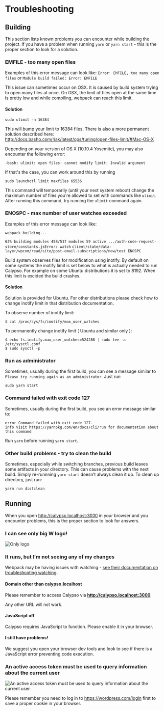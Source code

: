 # Troubleshooting

## Building

This section lists known problems you can encounter while building the project.
If you have a problem when running `yarn` or `yarn start` - this is the proper section to look for a solution.

### EMFILE - too many open files

Examples of this error message can look like:
`Error: EMFILE, too many open files` or `Module build failed: Error: EMFILE`

This issue can sometimes occur on OSX. It is caused by build system trying to open many files at once. On OSX, the limit of files open at the same time is pretty low and while compiling, webpack can reach this limit.

#### Solution

```
sudo ulimit -n 16384
```

This will bump your limit to 16384 files. There is also a more permanent solution described here: <http://docs.basho.com/riak/latest/ops/tuning/open-files-limit/#Mac-OS-X>

Depending on your version of OS X (10.10.4 Yosemite), you may also encounter the following error:

```
-bash: ulimit: open files: cannot modify limit: Invalid argument
```

If that's the case, you can work around this by running

```
sudo launchctl limit maxfiles 65536
```

This command will temporarily (until your next system reboot) change the maximum number of files you're allowed to set with commands like `ulimit`. After running this command, try running the `ulimit` command again.

### ENOSPC - max number of user watches exceeded

Examples of this error message can look like:

`webpack building...`

`63% building modules 458/517 modules 59 active .../auth-code-request-store/constants.jsError: watch`
`client/state/data-layer/wpcom/read/site/post-email-subscriptions/new/test ENOSPC`

Build system observes files for modification using inotify. By default on some systems the inotify limit is set below to what is actually needed to run Calypso. For example on some Ubuntu distributions it is set to 8192. When this limit is excided the build crashes.

#### Solution

Solution is provided for Ubuntu. For other distributions please check how to change inotify limit in that distribution documentation.

To observe number of inotify limit:

```
$ cat /proc/sys/fs/inotify/max_user_watches
```

To permanently change inotify limit ( Ubuntu and similar only ):

```
$ echo fs.inotify.max_user_watches=524288 | sudo tee -a /etc/sysctl.conf
$ sudo sysctl -p
```

### Run as administrator

Sometimes, usually during the first build, you can see a message similar to `Please try running again as an administrator`.
Just run

```
sudo yarn start
```

### Command failed with exit code 127

Sometimes, usually during the first build, you see an error message similar to:

```
error Command failed with exit code 127.
info Visit https://yarnpkg.com/en/docs/cli/run for documentation about this command
```

Run `yarn` before running `yarn start`.

### Other build problems - try to clean the build

Sometimes, especially while switching branches, previous build leaves some artifacts in your directory.
This can cause problems with the next build. Simply re-runnning `yarn start` doesn't always clean it up.
To clean up directory, just run:

```
yarn run distclean
```

## Running

When you open <http://calypso.localhost:3000> in your browser and you encounter problems, this is the proper section to look for answers.

### I can see only big **W** logo!

![Only logo](https://cldup.com/8TZOLiD6WC-2000x2000.png)

### It runs, but I'm not seeing any of my changes

Webpack may be having issues with watching - [see their documentation on troubleshooting watching](https://webpack.github.io/docs/troubleshooting.html#watching).

#### Domain other than calypso.localhost

Please remember to access Calypso via **<http://calypso.localhost:3000>**

Any other URL will not work.

#### JavaScript off

Calypso requires JavaScript to function. Please enable it in your browser.

#### I still have problems!

We suggest you open your browser dev tools and look to see if there is a JavaScript error preventing code execution.

### An active access token must be used to query information about the current user

![An active access token must be used to query information about the current user](https://cldup.com/F0mPgigEp4-3000x3000.png)

Please remember you need to log in to <https://wordpress.com/login> first to save a proper cookie in your browser.

